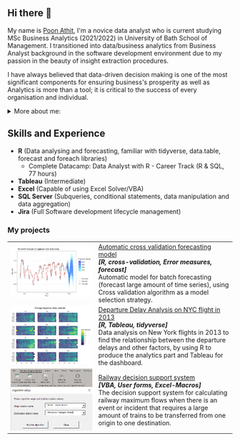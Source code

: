 ## Hi there 👋
My name is [Poon Athit](https://www.linkedin.com/in/athit-srimachand/), I'm a novice data analyst who is current studying MSc Business Analytics (2021/2022) in University of Bath School of Management. I transitioned into data/business analytics from Business Analyst background in the software development environment due to my passion in the beauty of insight extraction procedures. 

I have always believed that data-driven decision making is one of the most significant components for ensuring business's prosperity as well as Analytics is more than a tool; it is critical to the success of every organisation and individual.

<details>
<summary>More about me:</summary>
  
  - 🔭 I’m currently applying for a job in Data/Business Analytics, Business Intelligence. If you are looking for a team player who is detail-oriented and hard-working, need to look no further.  
  - 🌱 I’m currently learning: ML with Python
  - 📫 How to reach me: [LinkedIn Profile.](https://www.linkedin.com/in/athit-srimachand/)
  - 😄 Pronouns: he/him
  - ⚡ Fun fact: I'm a mountaineer!
</details>

## Skills and Experience
* __R__  (Data analysing and forecasting, familiar with tidyverse, data.table, forecast and foreach libraries)
  * Complete Datacamp: Data Analyst with R - Career Track (R & SQL, 77 hours)
* __Tableau__  (Intermediate) 
* __Excel__  (Capable of using Excel Solver/VBA) 
* __SQL Server__  (Subqueries, conditional statements, data manipulation and data aggregation)
* __Jira__  (Full Software development lifecycle management)

### My projects
|||
|---| --- |
|<img src="https://github.com/PoonAthitS/PoonAthitS/blob/main/images/18-month_forecast_of_unglazed_brick_shipments.png?raw=true" width="1000">|[Automatic cross validation forecasting model](https://github.com/PoonAthitS/automatic-cross-validation-forecasting-model) <br/> __*[R, cross-validation, Error measures, forecast]*__ <br/>  Automatic model for batch forecasting (forecast large amount of time series), using Cross validation algorithm as a model selection strategy.|
|<img src="https://github.com/PoonAthitS/PoonAthitS/blob/main/images/Average%20departure%20delay%20calendar.png?raw=true" width="1000"> |[Departure Delay Analysis on NYC flight in 2013](https://github.com/PoonAthitS/departure-delay-analysis-nyc-flight) <br/> __*[R, Tableau, tidyverse]*__  <br/> Data analysis on New York flights in 2013 to find the relationship between the departure delays and other factors, by using R to produce the analytics part and Tableau for the dashboard.|
|<img src="https://github.com/PoonAthitS/PoonAthitS/blob/main/images/Decision%20Support%20System.png" width="1000">|[Railway decision support system](https://github.com/PoonAthitS/railway-decision-support-system) <br/> __*[VBA, User forms, Excel-Macros]*__  <br/>  The decision support system for calculating railway maximum flows when there is an event or incident that requires a large amount of trains to be transferred from one origin to one destination.||



